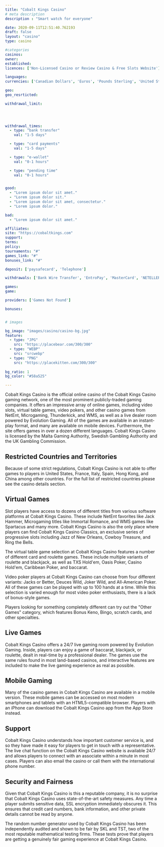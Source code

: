 ```yaml
---
title: "Cobalt Kings Casino"
# meta description
description : "Smart watch for everyone"

date: 2020-09-11T12:51:40.762193
draft: false
layout: "casino" 
type: casino

#categories
casinos: 
owner: 
established: 
licences: ['Non-Licensed Casino or Review Casino & Free Slots Website']

languages: 
currencies: ['Canadian Dollars', 'Euros', 'Pounds Sterling', 'United States Dollars']

geo: 
geo_resrticted: 

withdrawal_limit:

  
  

withdrawal_times:
  - type: "bank transfer"
    val: "1-5 days"

  - type: "card payments"
    val: "1-5 days"

  - type: "e-wallet"
    val: "0-1 hours"

  - type: "pending time"
    val: "0-1 hours"


good:
  - "Lorem ipsum dolor sit amet."
  - "Lorem ipsum dolor sit."
  - "Lorem ipsum dolor sit amet, consectetur."
  - "Lorem ipsum dolor."

bad:
  - "Lorem ipsum dolor sit amet."

affiliates: 
site: "https://cobaltkings.com"
support: 
terms:
policy:
tournaments: "#"
games_link: "#"
bonuses_link: "#"

deposit: ['paysafecard', 'Telephone']

withdrawals: ['Bank Wire Transfer', 'EntroPay', 'MasterCard', 'NETELLER', 'PayPal', 'Visa', 'Visa Debit']

games: 
game:

providers: ['Games Not Found']

bonuses:


# images

bg_image: "images/casino/casino-bg.jpg"  
feature:
  - type: "JPG" 
    src: "https://placebear.com/300/300"
  - type: "WEBP"
    src: "srcwebp"
  - type: "PNG"
    src: "https://placekitten.com/300/300"  
 
bg_ratio: 1 
bg_color: "#58a525"  

---
```


Cobalt Kings Casino is the official online casino of the Cobalt Kings Casino gaming network, one of the most prominent publicly-traded gaming companies. It offers an impressive array of online games, including video slots, virtual table games, video pokers, and other casino games from NetEnt, Microgaming, Thunderkick, and WMS, as well as a live dealer room powered by Evolution Gaming. All of the games are available in an instant-play format, and many are available on mobile devices. Furthermore, the site offers games in over a dozen different languages. Cobalt Kings Casino is licensed by the Malta Gaming Authority, Swedish Gambling Authority and the UK Gambling Commission.

## Restricted Countries and Territories
Because of some strict regulations, Cobalt Kings Casino is not able to offer games to players in United States, France, Italy, Spain, Hong Kong, and China among other countries. For the full list of restricted countries please see the casino details section.

## Virtual Games
Slot players have access to dozens of different titles from various software platforms at Cobalt Kings Casino. These include NetEnt favorites like Jack Hammer, Microgaming titles like Immortal Romance, and WMS games like Spartacus and many more. Cobalt Kings Casino is also the only place where players can find Cobalt Kings Casino Classics, an exclusive series of progressive slots including Jazz of New Orleans, Cowboy Treasure, and Ring the Bells.

The virtual table game selection at Cobalt Kings Casino features a number of different card and roulette games. These include multiple variants of roulette and blackjack, as well as TXS Hold'em, Oasis Poker, Casino Hold'em, Caribbean Poker, and baccarat.

Video poker players at Cobalt Kings Casino can choose from four different variants: Jacks or Better, Deuces Wild, Joker Wild, and All-American Poker. All of these games can be played with up to 100 hands at a time. While this selection is varied enough for most video poker enthusiasts, there is a lack of bonus-style games.

Players looking for something completely different can try out the "Other Games" category, which features Bonus Keno, Bingo, scratch cards, and other specialties.

## Live Games
Cobalt Kings Casino offers a 24/7 live gaming room powered by Evolution Gaming. Inside, players can enjoy a game of baccarat, blackjack, or roulette, dealt in real-time by a professional dealer. The games use the same rules found in most land-based casinos, and interactive features are included to make the live gaming experience as real as possible.

## Mobile Gaming
Many of the casino games in Cobalt Kings Casino are available in a mobile version. These mobile games can be accessed on most modern smartphones and tablets with an HTML5-compatible browser. Players with an iPhone can download the Cobalt Kings Casino app from the App Store instead.

## Support
Cobalt Kings Casino understands how important customer service is, and so they have made it easy for players to get in touch with a representative. The live chat function on the Cobalt Kings Casino website is available 24/7 and allows players to connect with an associate within a minute in most cases. Players can also email the casino or call them with the international phone number.

## Security and Fairness
Given that Cobalt Kings Casino is this a reputable company, it is no surprise that Cobalt Kings Casino uses state-of-the-art safety measures. Any time a player submits sensitive data, SSL encryption immediately obscures it. This ensures that credit card numbers, bank information, and other private details cannot be read by anyone.

The random number generator used by Cobalt Kings Casino has been independently audited and shown to be fair by SKL and TST, two of the most reputable mathematical testing firms. These tests prove that players are getting a genuinely fair gaming experience at Cobalt Kings Casino.
